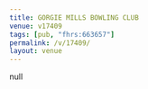 ```yaml
---
title: GORGIE MILLS BOWLING CLUB
venue: v17409
tags: [pub, "fhrs:663657"]
permalink: /v/17409/
layout: venue
---
```

null